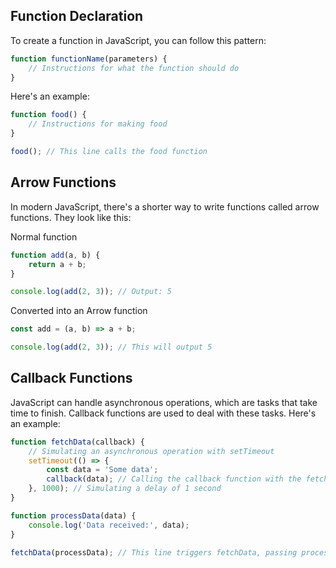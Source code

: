 ## Function Declaration
To create a function in JavaScript, you can follow this pattern:

```javascript
function functionName(parameters) {
    // Instructions for what the function should do
}
```
Here's an example:

```javascript
function food() {
    // Instructions for making food
}

food(); // This line calls the food function
```
## Arrow Functions
In modern JavaScript, there's a shorter way to write functions called arrow functions. They look like this:

Normal function
```javascript
function add(a, b) {
    return a + b;
}

console.log(add(2, 3)); // Output: 5
```
Converted into an Arrow function

```javascript
const add = (a, b) => a + b;

console.log(add(2, 3)); // This will output 5
```

## Callback Functions
JavaScript can handle asynchronous operations, which are tasks that take time to finish. Callback functions are used to deal with these tasks. Here's an example:

```javascript
function fetchData(callback) {
    // Simulating an asynchronous operation with setTimeout
    setTimeout(() => {
        const data = 'Some data';
        callback(data); // Calling the callback function with the fetched data
    }, 1000); // Simulating a delay of 1 second
}

function processData(data) {
    console.log('Data received:', data);
}

fetchData(processData); // This line triggers fetchData, passing processData as a callback function
```






